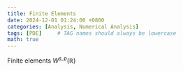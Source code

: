 ```yaml
---
title: Finite Elements
date: 2024-12-01 01:24:00 +0800
categories: [Analysis, Numerical Analysis]
tags: [PDE]     # TAG names should always be lowercase
math: true
---
```

Finite elements $W^{s,p}(\mathbb{R})$
